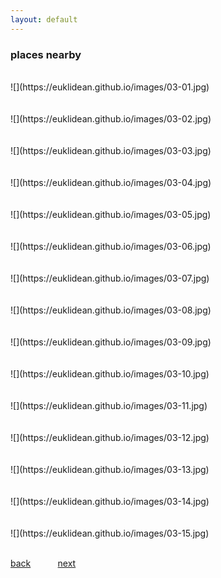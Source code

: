 ```yaml
---
layout: default
---
```


### places nearby

<BR>
![](https://euklidean.github.io/images/03-01.jpg)
<BR>
<BR>
<BR>
![](https://euklidean.github.io/images/03-02.jpg)
<BR>
<BR>
<BR>
![](https://euklidean.github.io/images/03-03.jpg)
<BR>
<BR>
<BR>
![](https://euklidean.github.io/images/03-04.jpg)
<BR>
<BR>
<BR>
![](https://euklidean.github.io/images/03-05.jpg)
<BR>
<BR>
<BR>
![](https://euklidean.github.io/images/03-06.jpg)
<BR>
<BR>
<BR>
![](https://euklidean.github.io/images/03-07.jpg)
<BR>
<BR>
<BR>
![](https://euklidean.github.io/images/03-08.jpg)
<BR>
<BR>
<BR>
![](https://euklidean.github.io/images/03-09.jpg)
<BR>
<BR>
<BR>
![](https://euklidean.github.io/images/03-10.jpg)
<BR>
<BR>
<BR>
![](https://euklidean.github.io/images/03-11.jpg)
<BR>
<BR>
<BR>
![](https://euklidean.github.io/images/03-12.jpg)
<BR>
<BR>
<BR>
![](https://euklidean.github.io/images/03-13.jpg)
<BR>
<BR>
<BR>
![](https://euklidean.github.io/images/03-14.jpg)
<BR>
<BR>
<BR>
![](https://euklidean.github.io/images/03-15.jpg)
<BR>
<BR>

[back](./) &nbsp; &nbsp; &nbsp; &nbsp; &nbsp; [next](04-nihonshu)
